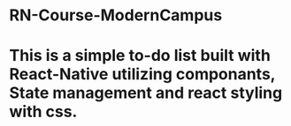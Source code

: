 # RN-Course-ModernCampus

# This is a simple to-do list built with React-Native utilizing componants, State management and react styling with css.
